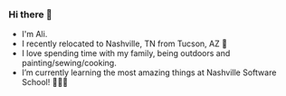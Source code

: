 ### Hi there 👋
- I'm Ali. 
- I recently relocated to Nashville, TN from Tucson, AZ 🌵
- I love spending time with my family, being outdoors and painting/sewing/cooking.
- I’m currently learning the most amazing things at Nashville Software School! 👩🏼‍💻

<!--
**aliparadise/aliparadise** is a ✨ _special_ ✨ repository because its `README.md` (this file) appears on your GitHub profile.

Here are some ideas to get you started:

- 🔭 I’m currently working on ...
- 🌱 I’m currently learning ...
- 👯 I’m looking to collaborate on ...
- 🤔 I’m looking for help with ...
- 💬 Ask me about ...
- 📫 How to reach me: ...
- 😄 Pronouns: ...
- ⚡ Fun fact: ...
-->
